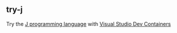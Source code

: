 ## try-j

Try the [J programming language](https://www.jsoftware.com) with [Visual Studio Dev Containers](https://code.visualstudio.com/docs/remote/containers)
